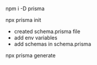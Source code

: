 npm i -D prisma

npx prisma init

- created schema.prisma file
- add env variables
- add schemas in schema.prisma

npx prisma generate
